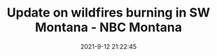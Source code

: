 ---
"title": "Update on wildfires burning in SW Montana - NBC Montana"
"date": "2021-9-12 21:22:45"
"feed_name": "GOOGLENEWSCONSTRUCTION"
"feed_website": "https://news.google.com/search?q=construction%2Bincident&hl=en-US&gl=US&ceid=US:en"
"feed_rss": "https://news.google.com/rss/search?q=construction%2Bincident&hl=en-US&gl=US&ceid=US:en"
"link": "https://nbcmontana.com/news/local/update-on-wildfires-burning-in-sw-montana"
"file": "_posts/2021-1-1-12441ae40eb60af18cc104ec609fd1021f086363.md"
"accident": "0"
"drilling": "0"
---